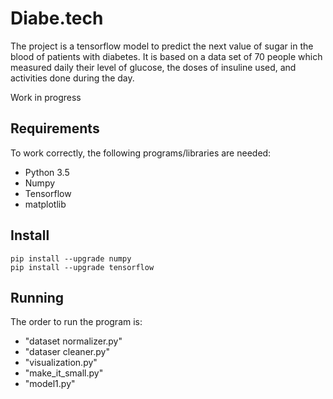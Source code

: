 # Diabe.tech
The project is a tensorflow model to predict the next value of sugar in the blood of patients with diabetes. It is based on a data set of 70 people which measured daily their level of glucose, the doses of insuline used, and activities done during the day.

Work in progress

## Requirements

To work correctly, the following programs/libraries are needed:
* Python 3.5
* Numpy
* Tensorflow
* matplotlib

## Install

    pip install --upgrade numpy
    pip install --upgrade tensorflow
  
## Running

The order to run the program is:
* "dataset normalizer.py"
* "dataser cleaner.py"
* "visualization.py"
* "make_it_small.py"
* "model1.py"
